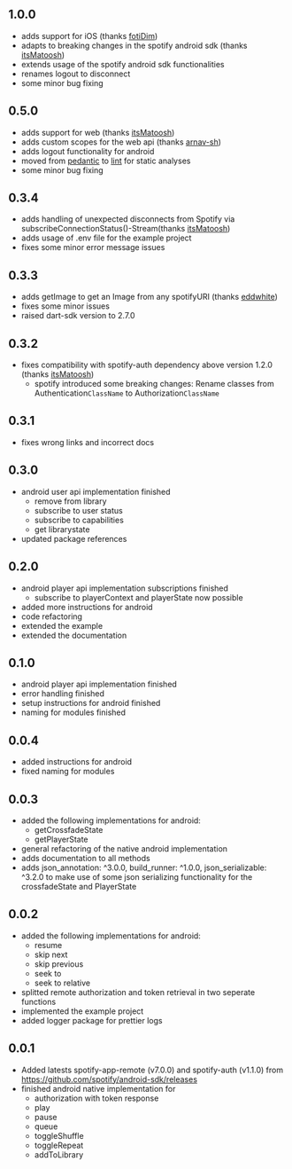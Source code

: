 ## 1.0.0
* adds support for iOS (thanks [fotiDim](https://github.com/fotiDim))
* adapts to breaking changes in the spotify android sdk (thanks [itsMatoosh](https://github.com/itsMatoosh))
* extends usage of the spotify android sdk functionalities 
* renames logout to disconnect
* some minor bug fixing

## 0.5.0
* adds support for web (thanks [itsMatoosh](https://github.com/itsMatoosh))
* adds custom scopes for the web api (thanks [arnav-sh](https://github.com/arnav-sh))
* adds logout functionality for android
* moved from [pedantic](https://pub.dev/packages/pedantic) to [lint](https://pub.dev/packages/lint) for static analyses
* some minor bug fixing

## 0.3.4

* adds handling of unexpected disconnects from Spotify via subscribeConnectionStatus()-Stream(thanks [itsMatoosh](https://github.com/itsMatoosh))
* adds usage of .env file for the example project
* fixes some minor error message issues

## 0.3.3

* adds getImage to get an Image from any spotifyURI (thanks [eddwhite](https://github.com/eddwhite))
* fixes some minor issues
* raised dart-sdk version to 2.7.0

## 0.3.2

* fixes compatibility with spotify-auth dependency above version 1.2.0 (thanks [itsMatoosh](https://github.com/itsMatoosh))
  * spotify introduced some breaking changes: Rename classes from Authentication<code>ClassName</code> to Authorization<code>ClassName</code>

## 0.3.1

* fixes wrong links and incorrect docs

## 0.3.0

* android user api implementation finished
  * remove from library
  * subscribe to user status
  * subscribe to capabilities
  * get librarystate
* updated package references

## 0.2.0

* android player api implementation subscriptions finished
  * subscribe to playerContext and playerState now possible
* added more instructions for android
* code refactoring
* extended the example
* extended the documentation

## 0.1.0

* android player api implementation finished
* error handling finished
* setup instructions for android finished
* naming for modules finished

## 0.0.4

* added instructions for android
* fixed naming for modules

## 0.0.3

* added the following implementations for android:
  * getCrossfadeState
  * getPlayerState
* general refactoring of the native android implementation
* adds documentation to all methods
* adds json_annotation: ^3.0.0, build_runner: ^1.0.0, json_serializable: ^3.2.0 to make use of some json serializing functionality for the crossfadeState and PlayerState

## 0.0.2

* added the following implementations for android:
  * resume
  * skip next
  * skip previous
  * seek to
  * seek to relative
* splitted remote authorization and token retrieval in two seperate functions
* implemented the example project
* added logger package for prettier logs

## 0.0.1

* Added latests spotify-app-remote (v7.0.0) and spotify-auth (v1.1.0)  from <https://github.com/spotify/android-sdk/releases>
* finished android native implementation for
  * authorization with token response
  * play
  * pause
  * queue
  * toggleShuffle
  * toggleRepeat
  * addToLibrary
